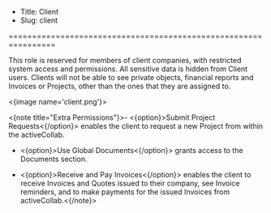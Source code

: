 * Title: Client
* Slug: client

================================================================

This role is reserved for members of client companies, with restricted system access and permissions. All sensitive data is hidden from Client users. Clients will not be able to see private objects, financial reports and Invoices or Projects, other than the ones that they are assigned to.

<{image name='client.png'}>

<{note title="Extra Permissions"}>- <{option}>Submit Project Requests<{/option}> enables the client to request a new Project from within the activeCollab.

- <{option}>Use Global Documents<{/option}> grants access to the Documents section.

- <{option}>Receive and Pay Invoices<{/option}> enables the client to receive Invoices and Quotes issued to their company, see Invoice reminders, and to make payments for the issued Invoices from activeCollab.<{/note}>

